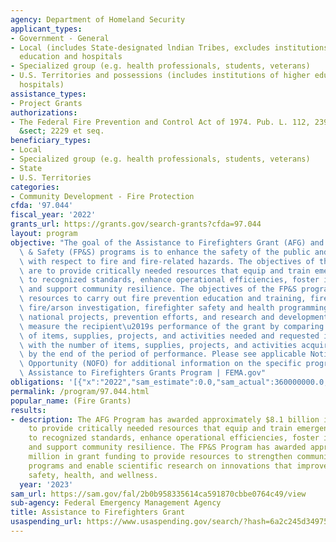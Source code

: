 ```yaml
---
agency: Department of Homeland Security
applicant_types:
- Government - General
- Local (includes State-designated lndian Tribes, excludes institutions of higher
  education and hospitals
- Specialized group (e.g. health professionals, students, veterans)
- U.S. Territories and possessions (includes institutions of higher education and
  hospitals)
assistance_types:
- Project Grants
authorizations:
- The Federal Fire Prevention and Control Act of 1974. Pub. L. 112, 239. 15 U.S.C.
  &sect; 2229 et seq.
beneficiary_types:
- Local
- Specialized group (e.g. health professionals, students, veterans)
- State
- U.S. Territories
categories:
- Community Development - Fire Protection
cfda: '97.044'
fiscal_year: '2022'
grants_url: https://grants.gov/search-grants?cfda=97.044
layout: program
objective: "The goal of the Assistance to Firefighters Grant (AFG) and Fire Prevention\
  \ & Safety (FP&S) programs is to enhance the safety of the public and firefighters\
  \ with respect to fire and fire-related hazards. The objectives of the AFG Program\
  \ are to provide critically needed resources that equip and train emergency personnel\
  \ to recognized standards, enhance operational efficiencies, foster interoperability,\
  \ and support community resilience. The objectives of the FP&S program are to provide\
  \ resources to carry out fire prevention education and training, fire code enforcement,\
  \ fire/arson investigation, firefighter safety and health programming, strategic\
  \ national projects, prevention efforts, and research and development. \nFEMA will\
  \ measure the recipient\u2019s performance of the grant by comparing the number\
  \ of items, supplies, projects, and activities needed and requested in its application\
  \ with the number of items, supplies, projects, and activities acquired and delivered\
  \ by the end of the period of performance. Please see applicable Notice of Funding\
  \ Opportunity (NOFO) for additional information on the specific program metrics\
  \ Assistance to Firefighters Grants Program | FEMA.gov"
obligations: '[{"x":"2022","sam_estimate":0.0,"sam_actual":360000000.0,"usa_spending_actual":366057223.67},{"x":"2023","sam_estimate":360000000.0,"sam_actual":0.0,"usa_spending_actual":436213345.72},{"x":"2024","sam_estimate":370000000.0,"sam_actual":0.0,"usa_spending_actual":-240329.73}]'
permalink: /program/97.044.html
popular_name: (Fire Grants)
results:
- description: The AFG Program has awarded approximately $8.1 billion in grant funding
    to provide critically needed resources that equip and train emergency personnel
    to recognized standards, enhance operational efficiencies, foster interoperability,
    and support community resilience. The FP&S Program has awarded approximately $816
    million in grant funding to provide resources to strengthen community fire prevention
    programs and enable scientific research on innovations that improve firefighter
    safety, health, and wellness.
  year: '2023'
sam_url: https://sam.gov/fal/2b0b958335614ca591870cbbe0764c49/view
sub-agency: Federal Emergency Management Agency
title: Assistance to Firefighters Grant
usaspending_url: https://www.usaspending.gov/search/?hash=6a2c245d349750800a3d7b67156b48eb
---
```

